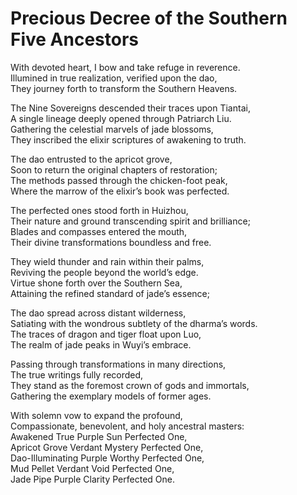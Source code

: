 # Precious Decree of the Southern Five Ancestors

With devoted heart, I bow and take refuge in reverence.  
Illumined in true realization, verified upon the dao,  
They journey forth to transform the Southern Heavens.  

The Nine Sovereigns descended their traces upon Tiantai,  
A single lineage deeply opened through Patriarch Liu.  
Gathering the celestial marvels of jade blossoms,  
They inscribed the elixir scriptures of awakening to truth.  

The dao entrusted to the apricot grove,  
Soon to return the original chapters of restoration;  
The methods passed through the chicken-foot peak,  
Where the marrow of the elixir’s book was perfected.  

The perfected ones stood forth in Huizhou,  
Their nature and ground transcending spirit and brilliance;  
Blades and compasses entered the mouth,  
Their divine transformations boundless and free.  

They wield thunder and rain within their palms,  
Reviving the people beyond the world’s edge.  
Virtue shone forth over the Southern Sea,  
Attaining the refined standard of jade’s essence;  

The dao spread across distant wilderness,  
Satiating with the wondrous subtlety of the dharma’s words.  
The traces of dragon and tiger float upon Luo,  
The realm of jade peaks in Wuyi’s embrace.  

Passing through transformations in many directions,  
The true writings fully recorded,  
They stand as the foremost crown of gods and immortals,  
Gathering the exemplary models of former ages.  

With solemn vow to expand the profound,  
Compassionate, benevolent, and holy ancestral masters:  
Awakened True Purple Sun Perfected One,  
Apricot Grove Verdant Mystery Perfected One,  
Dao-Illuminating Purple Worthy Perfected One,  
Mud Pellet Verdant Void Perfected One,  
Jade Pipe Purple Clarity Perfected One.